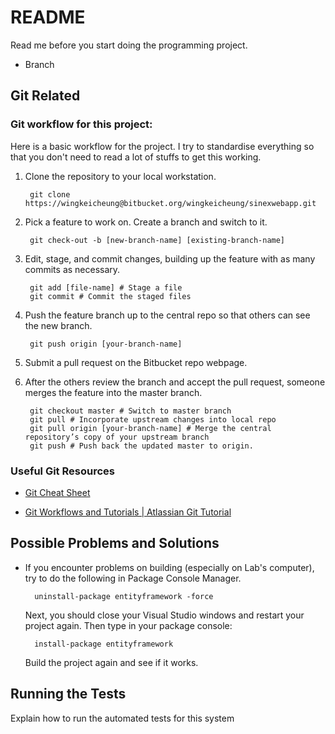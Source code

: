 # README #

Read me before you start doing the programming project.

* Branch 

## Git Related ##

### Git workflow for this project: ###

Here is a basic workflow for the project. I try to standardise everything so that you don't need to read a lot of stuffs to get this working.

1. Clone the repository to your local workstation.

        git clone https://wingkeicheung@bitbucket.org/wingkeicheung/sinexwebapp.git

2. Pick a feature to work on. Create a branch and switch to it.
      
        git check-out -b [new-branch-name] [existing-branch-name]


3. Edit, stage, and commit changes, building up the feature with as many commits as necessary.

        git add [file-name] # Stage a file
        git commit # Commit the staged files

4. Push the feature branch up to the central repo so that others can see the new branch.

        git push origin [your-branch-name]

5. Submit a pull request on the Bitbucket repo webpage.

6. After the others review the branch and accept the pull request, someone merges the feature into the master branch.

        git checkout master # Switch to master branch
        git pull # Incorporate upstream changes into local repo
        git pull origin [your-branch-name] # Merge the central repository’s copy of your upstream branch
        git push # Push back the updated master to origin.

### Useful Git Resources ###

* [Git Cheat Sheet](https://services.github.com/on-demand/downloads/github-git-cheat-sheet.pdf)

* [Git Workflows and Tutorials | Atlassian Git Tutorial](https://www.atlassian.com/git/tutorials/comparing-workflows)


## Possible Problems and Solutions ##

* If you encounter problems on building (especially on Lab's computer), try to do the following in Package Console Manager.

        uninstall-package entityframework -force

   Next, you should close your Visual Studio windows and restart your project again. Then type in your package console:

        install-package entityframework
      
   Build the project again and see if it works.

## Running the Tests ##

Explain how to run the automated tests for this system